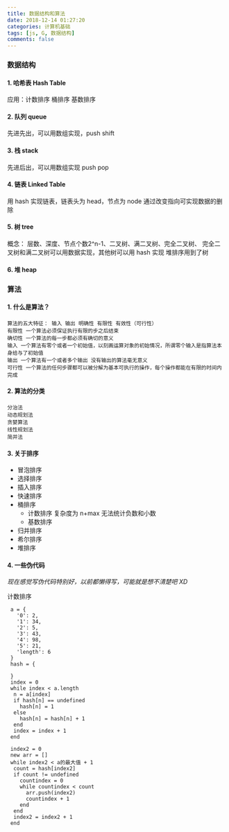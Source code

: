 ```yaml
---
title: 数据结构和算法
date: 2018-12-14 01:27:20
categories: 计算机基础
tags: [js, G, 数据结构]
comments: false
---
```


### 数据结构

#### 1. 哈希表 Hash Table
应用：计数排序 桶排序 基数排序

#### 2. 队列 queue
先进先出，可以用数组实现，push shift

#### 3. 栈 stack
先进后出，可以用数组实现 push pop

#### 4. 链表 Linked Table
用 hash 实现链表，链表头为 head，节点为 node
通过改变指向可实现数据的删除

#### 5. 树 tree
概念： 层数、深度、节点个数2^n-1、二叉树、满二叉树、完全二叉树、
完全二叉树和满二叉树可以用数据实现，其他树可以用 hash 实现
堆排序用到了树

#### 6. 堆 heap


### 算法

#### 1. 什么是算法？
    算法的五大特征： 输入 输出 明确性 有限性 有效性（可行性）
    有限性 一个算法必须保证执行有限的步之后结束
    确切性 一个算法的每一步都必须有确切的意义
    输入 一个算法有零个或者一个初始值，以刻画运算对象的初始情况，所谓零个输入是指算法本身给与了初始值
    输出 一个算法有一个或者多个输出 没有输出的算法毫无意义
    可行性 一个算法的任何步骤都可以被分解为基本可执行的操作，每个操作都能在有限的时间内完成

#### 2. 算法的分类
    分治法 
    动态规划法 
    贪婪算法 
    线性规划法 
    简并法

#### 3. 关于排序
  - 冒泡排序
  - 选择排序
  - 插入排序
  - 快速排序
  - 桶排序 
    - 计数排序  复杂度为 n+max 无法统计负数和小数
    - 基数排序 
  - 归并排序
  - 希尔排序
  - 堆排序

#### 4. 一些伪代码
*现在感觉写伪代码特别好，以前都懒得写，可能就是想不清楚吧 XD*

计数排序
```
 a = {
   '0': 2,
   '1': 34,
   '2': 5,
   '3': 43,
   '4': 98,
   '5': 21,
   'length': 6
 }
 hash = {

 }
 index = 0
 while index < a.length
  n = a[index]
  if hash[n] == undefined
    hash[n] = 1
  else
    hash[n] = hash[n] + 1
  end
  index = index + 1
 end
 
 index2 = 0
 new arr = []
 while index2 < a的最大值 + 1
  count = hash[index2]
  if count != undefined
    countindex = 0
    while countindex < count
      arr.push(index2)
      countindex + 1
    end
  end
  index2 = index2 + 1
 end

```
